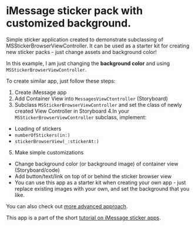 # iMessage sticker pack with customized background.

Simple sticker application created to demonstrate subclassing of MSStickerBrowserViewController. It can be used as a starter kit for creating new sticker packs - just change assets and background color!

In this example, I am just changing the **background color** and using `MSStickerBrowserViewController`.

To create similar app, just follow these steps:

1. Create iMessage app
2. Add Container View into `MessagesViewCtontroller` (Storyboard)
3. Subclass `MSStickerBrowserViewController` and set the class of newly created View Controller in Storyboard
4.In your `MSStickerBrowserViewController` subclass, implement:
- Loading of stickers
- `numberOfStickers(in:)`
- `stickerBrowserView(_:stickerAt:)`
5. Make simple customizations
- Change background color (or background image) of container view (Storyboard/code)
- Add button/text/link on top of or behind the sticker browser view
- You can use this app as a starter kit when creating your own app - just replace existing images with your own, and set the background that you like.

You can also check out [more advanced approach](https://jelenakrmar.github.io/customStickerApp/).

This app is a part of the short [tutorial on iMessage sticker apps](http://www.slideshare.net/JelenaKrmar/different-types-of-sticker-apps-72003132).

